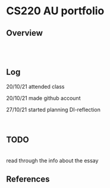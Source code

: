 # CS220 AU portfolio
## Overview



<br> 


<br>

## Log
20/10/21 attended class 

20/10/21 made github account 

27/10/21 started planning DI-reflection


<br>

## TODO

<br>
read through the info about the essay

## References

